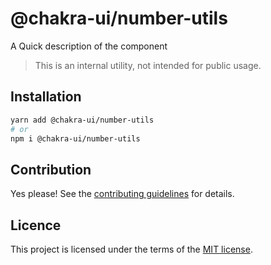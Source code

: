 # @chakra-ui/number-utils

A Quick description of the component

> This is an internal utility, not intended for public usage.

## Installation

```sh
yarn add @chakra-ui/number-utils
# or
npm i @chakra-ui/number-utils
```

## Contribution

Yes please! See the
[contributing guidelines](https://github.com/incmix-ui/incmix-ui/blob/master/CONTRIBUTING.md)
for details.

## Licence

This project is licensed under the terms of the
[MIT license](https://github.com/incmix-ui/incmix-ui/blob/master/LICENSE).
